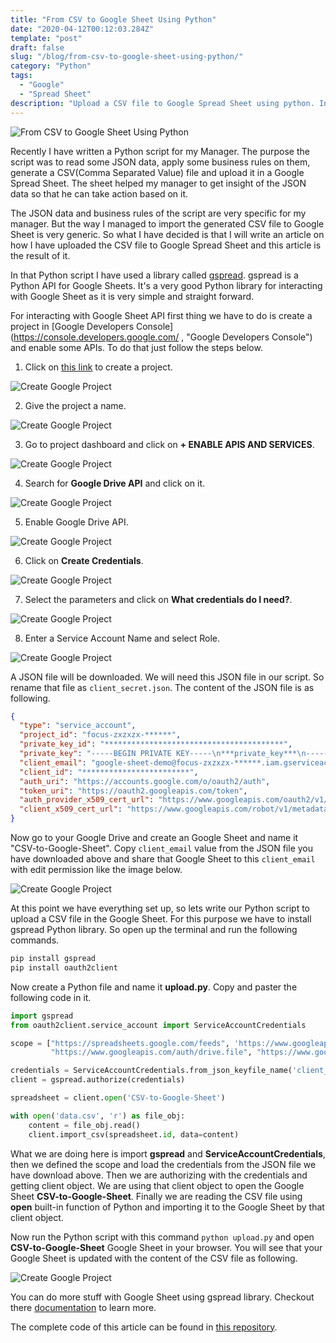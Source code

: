 ```yaml
---
title: "From CSV to Google Sheet Using Python"
date: "2020-04-12T00:12:03.284Z"
template: "post"
draft: false
slug: "/blog/from-csv-to-google-sheet-using-python/"
category: "Python"
tags:
  - "Google"
  - "Spread Sheet"
description: "Upload a CSV file to Google Spread Sheet using python. In this article we have used a Python library gspread. gspread is a Python API for Google Sheets."
---
```


![From CSV to Google Sheet Using Python](/media/csv_to_google_sheet.jpg "From CSV to Google Sheet Using Python")

Recently I have written a Python script for my Manager. The purpose the  script was to read some JSON data, apply some business rules on them, generate a CSV(Comma Separated Value) file and upload it in a Google Spread Sheet. The sheet helped my manager to get insight of the JSON data so that he can take action based on it.

The JSON data and business rules of the script are very specific for my manager. But the way I managed to import the generated CSV file to Google Sheet is very generic. So what I have decided is that I will write an article on how I have uploaded the CSV file to Google Spread Sheet and this article is the result of it.

In that Python script I have used a library called [gspread](https://gspread.readthedocs.io/en/latest/ "gspread"). gspread is a Python API for Google Sheets. It's a very good Python library for interacting with Google Sheet as it is very simple and straight forward.

<!-- OK enough talk, lets dive deep into the way I have managed to upload a CSV file into Google Spread Sheet. -->

For interacting with Google Sheet API first thing we have to do is create a project in [Google Developers Console](https://console.developers.google.com/ , "Google Developers Console") and enable some APIs. To do that just follow the steps below.

1. Click on [this link](https://console.developers.google.com/cloud-resource-manager, "Google Developers Console") to create a project.

![Create Google Project](/media/google_sheet/0_create_project.jpg "Create Google Project")

2. Give the project a name.

![Create Google Project](/media/google_sheet/1_project_name.jpg "Create Google Project")

3. Go to project dashboard and click on <strong>  + ENABLE APIS AND SERVICES</strong>.

![Create Google Project](/media/google_sheet/2_enable_apis.jpg "Create Google Project")

4. Search for <strong>Google Drive API</strong> and click on it.

![Create Google Project](/media/google_sheet/3_search_drive_api.jpg "Create Google Project")

5. Enable Google Drive API.

![Create Google Project](/media/google_sheet/4_enable_drive_api.jpg "Create Google Project")

6. Click on <strong>Create Credentials</strong>.

![Create Google Project](/media/google_sheet/5_create_credentials.jpg "Create Google Project")

7. Select the parameters and click on <strong>What credentials do I need?</strong>.

![Create Google Project](/media/google_sheet/6_credential_type.jpg "Create Google Project")

8. Enter a Service Account Name and select Role.

![Create Google Project](/media/google_sheet/7_get_credential_json.jpg "Create Google Project")

A JSON file will be downloaded. We will need this JSON file in our script. So rename that file as ```client_secret.json```. The content of the JSON file is as following.
```json
{
  "type": "service_account",
  "project_id": "focus-zxzxzx-******",
  "private_key_id": "****************************************",
  "private_key": "-----BEGIN PRIVATE KEY-----\n***private_key***\n-----END PRIVATE KEY-----\n",
  "client_email": "google-sheet-demo@focus-zxzxzx-******.iam.gserviceaccount.com",
  "client_id": "************************",
  "auth_uri": "https://accounts.google.com/o/oauth2/auth",
  "token_uri": "https://oauth2.googleapis.com/token",
  "auth_provider_x509_cert_url": "https://www.googleapis.com/oauth2/v1/certs",
  "client_x509_cert_url": "https://www.googleapis.com/robot/v1/metadata/x509/google-sheet-demo%40focus-zxzxzx-******.iam.gserviceaccount.com"
}
```
Now go to your Google Drive and create an Google Sheet and name it "CSV-to-Google-Sheet". Copy ```client_email``` value from the JSON file you have downloaded above and share that Google Sheet to this ```client_email``` with edit permission like the image below.

![Create Google Project](/media/google_sheet/8_share_sheet.jpg "Create Google Project")

At this point we have everything set up, so lets write our Python script to upload a CSV file in the Google Sheet. For this purpose we have to install gspread Python library. So open up the terminal and run the following commands.
```cmd
pip install gspread
pip install oauth2client
```

Now create a Python file and name it <strong>upload.py</strong>. Copy and paster the following code in it.
```python
import gspread
from oauth2client.service_account import ServiceAccountCredentials

scope = ["https://spreadsheets.google.com/feeds", 'https://www.googleapis.com/auth/spreadsheets',
         "https://www.googleapis.com/auth/drive.file", "https://www.googleapis.com/auth/drive"]

credentials = ServiceAccountCredentials.from_json_keyfile_name('client_secret.json', scope)
client = gspread.authorize(credentials)

spreadsheet = client.open('CSV-to-Google-Sheet')

with open('data.csv', 'r') as file_obj:
    content = file_obj.read()
    client.import_csv(spreadsheet.id, data=content)
```

What we are doing here is import <strong>gspread</strong> and <strong>ServiceAccountCredentials</strong>, then we defined the scope and load the credentials from the JSON file we have download above. Then we are authorizing with the credentials and getting client object. We are using that client object to open the Google Sheet <strong>CSV-to-Google-Sheet</strong>. Finally we are reading the CSV file using <strong>open</strong> built-in function of Python and importing it to the Google Sheet by that client object. 

Now run the Python script with this command ```python upload.py``` and open <strong>CSV-to-Google-Sheet</strong> Google Sheet in your browser. You will see that your Google Sheet is updated with the content of the CSV file as following.

![Create Google Project](/media/google_sheet/9_after_upload.jpg "Create Google Project")

You can do more stuff with Google Sheet using gspread library. Checkout there [documentation](https://gspread.readthedocs.io/en/latest/ "gspread") to learn more.

The complete code of this article can be found in [this repository](https://github.com/nahidsaikat/CSV-to-Google-Sheet "GitHub").
